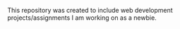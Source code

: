 This repository was created to include web development projects/assignments I am working on as a newbie. 
